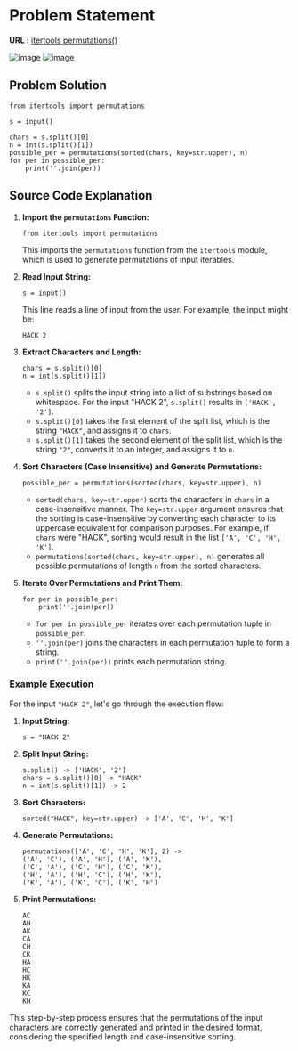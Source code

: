 # Problem Statement

**URL :** [itertools permutations()](https://www.hackerrank.com/challenges/itertools-permutations/problem?isFullScreen=true)

![image](https://github.com/user-attachments/assets/ba954d8e-b329-4461-aaa4-1e4d37c973e4)
![image](https://github.com/user-attachments/assets/e49f8b2f-8a4d-49d8-a42d-d743808672b2)


## Problem Solution

```
from itertools import permutations

s = input()

chars = s.split()[0]
n = int(s.split()[1])
possible_per = permutations(sorted(chars, key=str.upper), n)
for per in possible_per:
    print(''.join(per))
```

## Source Code Explanation

1.  **Import the `permutations` Function:**
    
    
    ```
    from itertools import permutations
    ``` 
    
    This imports the `permutations` function from the `itertools` module, which is used to generate permutations of input iterables.
    
2.  **Read Input String:**
    
    
    ```
    s = input()
    ``` 
    
    This line reads a line of input from the user. For example, the input might be:
    
    `HACK 2` 
    
3.  **Extract Characters and Length:**

    ```
    chars = s.split()[0]
    n = int(s.split()[1])
    ``` 
    
    -   `s.split()` splits the input string into a list of substrings based on whitespace. For the input "HACK 2", `s.split()` results in `['HACK', '2']`.
    -   `s.split()[0]` takes the first element of the split list, which is the string `"HACK"`, and assigns it to `chars`.
    -   `s.split()[1]` takes the second element of the split list, which is the string `"2"`, converts it to an integer, and assigns it to `n`.
4.  **Sort Characters (Case Insensitive) and Generate Permutations:**
    
    
    ```
    possible_per = permutations(sorted(chars, key=str.upper), n)
    ``` 
    
    -   `sorted(chars, key=str.upper)` sorts the characters in `chars` in a case-insensitive manner. The `key=str.upper` argument ensures that the sorting is case-insensitive by converting each character to its uppercase equivalent for comparison purposes. For example, if `chars` were "HACK", sorting would result in the list `['A', 'C', 'H', 'K']`.
    -   `permutations(sorted(chars, key=str.upper), n)` generates all possible permutations of length `n` from the sorted characters.
5.  **Iterate Over Permutations and Print Them:**
    
 
    
    ```
    for per in possible_per:
        print(''.join(per))
       ``` 
    
    -   `for per in possible_per` iterates over each permutation tuple in `possible_per`.
    -   `''.join(per)` joins the characters in each permutation tuple to form a string.
    -   `print(''.join(per))` prints each permutation string.

### Example Execution

For the input `"HACK 2"`, let's go through the execution flow:

1.  **Input String:**
    
    ```
    s = "HACK 2"
    ``` 
    
2.  **Split Input String:**
    

    
    ```
    s.split() -> ['HACK', '2']
    chars = s.split()[0] -> "HACK"
    n = int(s.split()[1]) -> 2
    ``` 
    
3.  **Sort Characters:**

    
    ```
    sorted("HACK", key=str.upper) -> ['A', 'C', 'H', 'K']
    ``` 
    
4.  **Generate Permutations:**
    

    
    ```
    permutations(['A', 'C', 'H', 'K'], 2) -> 
    ('A', 'C'), ('A', 'H'), ('A', 'K'), 
    ('C', 'A'), ('C', 'H'), ('C', 'K'), 
    ('H', 'A'), ('H', 'C'), ('H', 'K'), 
    ('K', 'A'), ('K', 'C'), ('K', 'H')
    ``` 
    
5.  **Print Permutations:**
    
    
    ```
    AC
    AH
    AK
    CA
    CH
    CK
    HA
    HC
    HK
    KA
    KC
    KH
    ``` 
    

This step-by-step process ensures that the permutations of the input characters are correctly generated and printed in the desired format, considering the specified length and case-insensitive sorting.
